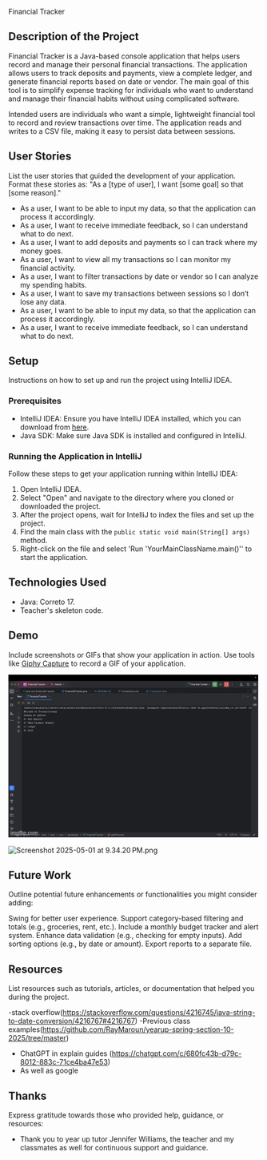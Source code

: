  Financial Tracker
## Description of the Project

Financial Tracker is a Java-based console application that helps users record and manage their personal financial transactions. The application 
allows users to track deposits and payments, view a complete ledger, and generate financial reports based on date or vendor. 
The main goal of this tool is to simplify expense tracking for individuals who want to understand and manage 
their financial habits without using complicated software.

Intended users are individuals who want a simple, lightweight financial tool to record and review transactions over time. The application reads and writes to a CSV file, making it easy to persist data between sessions.


## User Stories

List the user stories that guided the development of your application. Format these stories as: "As a [type of user], I want [some goal] so that [some reason]."
- As a user, I want to be able to input my data, so that the application can process it accordingly.
- As a user, I want to receive immediate feedback, so I can understand what to do next.
- As a user, I want to add deposits and payments so I can track where my money goes.
- As a user, I want to view all my transactions so I can monitor my financial activity.
- As a user, I want to filter transactions by date or vendor so I can analyze my spending habits.
- As a user, I want to save my transactions between sessions so I don’t lose any data.
- As a user, I want to be able to input my data, so that the application can process it accordingly.
- As a user, I want to receive immediate feedback, so I can understand what to do next.

## Setup

Instructions on how to set up and run the project using IntelliJ IDEA.

### Prerequisites

- IntelliJ IDEA: Ensure you have IntelliJ IDEA installed, which you can download from [here](https://www.jetbrains.com/idea/download/).
- Java SDK: Make sure Java SDK is installed and configured in IntelliJ.

### Running the Application in IntelliJ

Follow these steps to get your application running within IntelliJ IDEA:

1. Open IntelliJ IDEA.
2. Select "Open" and navigate to the directory where you cloned or downloaded the project.
3. After the project opens, wait for IntelliJ to index the files and set up the project.
4. Find the main class with the `public static void main(String[] args)` method.
5. Right-click on the file and select 'Run 'YourMainClassName.main()'' to start the application.

## Technologies Used

- Java: Correto 17.
- Teacher's skeleton code.

## Demo

Include screenshots or GIFs that show your application in action. Use tools like [Giphy Capture](https://giphy.com/apps/giphycapture) to record a GIF of your application.

![9smgq2.gif](/9smgq2.gif)

![Screenshot 2025-05-01 at 9.34.20 PM.png](/Screenshot%202025-05-01%20at%209.34.20%E2%80%AFPM.png)
## Future Work

Outline potential future enhancements or functionalities you might consider adding:

Swing for better user experience.
Support category-based filtering and totals (e.g., groceries, rent, etc.).
Include a monthly budget tracker and alert system.
Enhance data validation (e.g., checking for empty inputs).
Add sorting options (e.g., by date or amount).
Export reports to a separate file.

## Resources

List resources such as tutorials, articles, or documentation that helped you during the project.

-stack overflow(https://stackoverflow.com/questions/4216745/java-string-to-date-conversion/4216767#4216767)
-Previous class examples(https://github.com/RayMaroun/yearup-spring-section-10-2025/tree/master)
- ChatGPT in explain guides (https://chatgpt.com/c/680fc43b-d79c-8012-883c-71ce4ba47e53)
- As well as google

## Thanks

Express gratitude towards those who provided help, guidance, or resources:

- Thank you to year up tutor Jennifer Williams, the teacher and my classmates as well for continuous support and guidance.

 